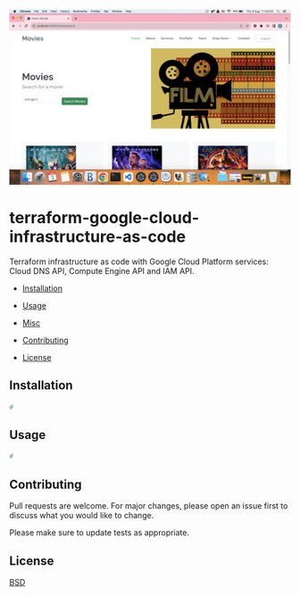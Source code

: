 <img src="https://github.com/kkamara/useful/raw/main/movies.png" alt="movies.png" width=""/>

# terraform-google-cloud-infrastructure-as-code

Terraform infrastructure as code with Google Cloud Platform services: Cloud DNS API, Compute Engine API and IAM API.

* [Installation](#installation)

* [Usage](#usage)

* [Misc](#misc)

* [Contributing](#contributing)

* [License](#license)

## Installation

```bash
# 
```

## Usage

```bash
# 
```

## Contributing
Pull requests are welcome. For major changes, please open an issue first to discuss what you would like to change.

Please make sure to update tests as appropriate.

## License
[BSD](https://opensource.org/licenses/BSD-3-Clause)
